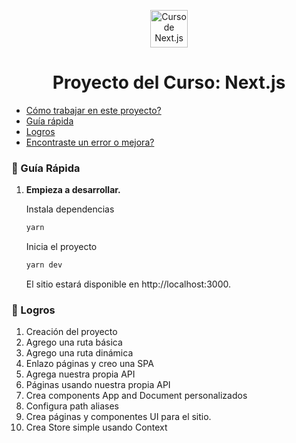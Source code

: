 <p align="center">
  <a href="https://platzi.com/cursos/next-2020/" target="_blank">
    <img alt="Curso de Next.js" src="https://static.platzi.com/media/achievements/badge-nextjs-2259fc68-f86b-486e-bc09-95311a887985.png" width="60" />
  </a>
</p>
<h1 align="center">
  Proyecto del Curso: Next.js
</h1>

- [Cómo trabajar en este proyecto?](#-cómo-trabajar-en-este-proyecto)
- [Guía rápida](#-gu%C3%ADa-rápida)
- [Logros](#-logros)
- [Encontraste un error o mejora?](#-encontraste-un-error-o-mejora)

### 🤖 Guía Rápida

1.  **Empieza a desarrollar.**

    Instala dependencias

    ```sh
    yarn
    ```

    Inicia el proyecto

    ```sh
    yarn dev
    ```

    El sitio estará disponible en http://localhost:3000.

### 🚀 Logros

1. Creación del proyecto
1. Agrego una ruta básica
1. Agrego una ruta dinámica
1. Enlazo páginas y creo una SPA
1. Agrega nuestra propia API
1. Páginas usando nuestra propia API
1. Crea components App and Document personalizados
1. Configura path aliases
1. Crea páginas y componentes UI para el sitio.
1. Crea Store simple usando Context
